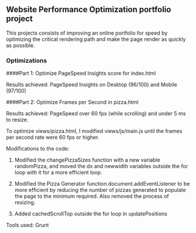 ## Website Performance Optimization portfolio project

This projects consists of improving an online portfolio for speed by optimizing the critical rendering path and make the page render as quickly as possible.

### Optimizations
####Part 1: Optimize PageSpeed Insights score for index.html

Results achieved: PageSpeed Insights on Desktop (96/100) and Mobile (97/100)



####Part 2: Optimize Frames per Second in pizza.html

Results achieved: PageSpeed over 60 fps (while scrolling) and under 5 ms to resize.

To optimize views/pizza.html, I modified views/js/main.js until the frames per second rate were 60 fps or higher.


Modifications to the code:

1. Modified the changePizzaSizes function with a new variable randomPizza, and moved the dx and newwidth variables outside the for loop with it for a more efficient loop.

2. Modified the Pizza Generator function document.addEventListener to be more efficient by reducing the number of pizzas generated to populate the page to the minimum required. Also removed the process of resizing. 

3. Added cachedScrollTop outside the for loop in updatePositions



Tools used:
Grunt

